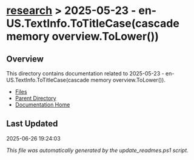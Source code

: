 # [research](../) > 2025-05-23 - en-US.TextInfo.ToTitleCase(cascade memory overview.ToLower())

## Overview
This directory contains documentation related to 2025-05-23 - en-US.TextInfo.ToTitleCase(cascade memory overview.ToLower()).

- [Files](#files)
- [Parent Directory](../)
- [Documentation Home](../../)

## Last Updated

2025-06-26 19:24:03

*This file was automatically generated by the update_readmes.ps1 script.*
